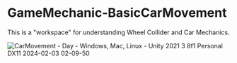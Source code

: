 # GameMechanic-BasicCarMovement
This is a "workspace" for understanding Wheel Collider and Car Mechanics.

![CarMovement - Day - Windows, Mac, Linux - Unity 2021 3 8f1 Personal _DX11_ 2024-02-03 02-09-50](https://github.com/Erces/GameMechanic-BasicCarMovement/assets/51009171/e6ad0222-dae8-41ac-86f0-026413fdb0ea)
